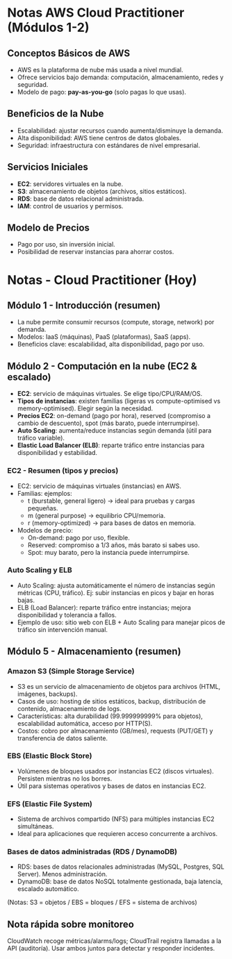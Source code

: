 # Notas AWS Cloud Practitioner (Módulos 1-2)

## Conceptos Básicos de AWS
- AWS es la plataforma de nube más usada a nivel mundial.
- Ofrece servicios bajo demanda: computación, almacenamiento, redes y seguridad.
- Modelo de pago: **pay-as-you-go** (solo pagas lo que usas).

## Beneficios de la Nube
- Escalabilidad: ajustar recursos cuando aumenta/disminuye la demanda.
- Alta disponibilidad: AWS tiene centros de datos globales.
- Seguridad: infraestructura con estándares de nivel empresarial.

## Servicios Iniciales
- **EC2**: servidores virtuales en la nube.
- **S3**: almacenamiento de objetos (archivos, sitios estáticos).
- **RDS**: base de datos relacional administrada.
- **IAM**: control de usuarios y permisos.

## Modelo de Precios
- Pago por uso, sin inversión inicial.
- Posibilidad de reservar instancias para ahorrar costos.


# Notas - Cloud Practitioner (Hoy)

## Módulo 1 - Introducción (resumen)
- La nube permite consumir recursos (compute, storage, network) por demanda.
- Modelos: IaaS (máquinas), PaaS (plataformas), SaaS (apps).
- Beneficios clave: escalabilidad, alta disponibilidad, pago por uso.

## Módulo 2 - Computación en la nube (EC2 & escalado)
- **EC2**: servicio de máquinas virtuales. Se elige tipo/CPU/RAM/OS.
- **Tipos de instancias**: existen familias (ligeras vs compute-optimised vs memory-optimised). Elegir según la necesidad.
- **Precios EC2**: on-demand (pago por hora), reserved (compromiso a cambio de descuento), spot (más barato, puede interrumpirse).
- **Auto Scaling**: aumenta/reduce instancias según demanda (útil para tráfico variable).
- **Elastic Load Balancer (ELB)**: reparte tráfico entre instancias para disponibilidad y estabilidad.

### EC2 - Resumen (tipos y precios)
- EC2: servicio de máquinas virtuales (instancias) en AWS.
- Familias: ejemplos:
  - t (burstable, general ligero) → ideal para pruebas y cargas pequeñas.
  - m (general purpose) → equilibrio CPU/memoria.
  - r (memory-optimized) → para bases de datos en memoria.
- Modelos de precio:
  - On-demand: pago por uso, flexible.
  - Reserved: compromiso a 1/3 años, más barato si sabes uso.
  - Spot: muy barato, pero la instancia puede interrumpirse.

### Auto Scaling y ELB
- Auto Scaling: ajusta automáticamente el número de instancias según métricas (CPU, tráfico). Ej: subir instancias en picos y bajar en horas bajas.
- ELB (Load Balancer): reparte tráfico entre instancias; mejora disponibilidad y tolerancia a fallos.
- Ejemplo de uso: sitio web con ELB + Auto Scaling para manejar picos de tráfico sin intervención manual.


## Módulo 5 - Almacenamiento (resumen)

### Amazon S3 (Simple Storage Service)
- S3 es un servicio de almacenamiento de objetos para archivos (HTML, imágenes, backups).
- Casos de uso: hosting de sitios estáticos, backup, distribución de contenido, almacenamiento de logs.
- Características: alta durabilidad (99.999999999% para objetos), escalabilidad automática, acceso por HTTP(S).
- Costos: cobro por almacenamiento (GB/mes), requests (PUT/GET) y transferencia de datos saliente.

### EBS (Elastic Block Store)
- Volúmenes de bloques usados por instancias EC2 (discos virtuales). Persisten mientras no los borres.
- Útil para sistemas operativos y bases de datos en instancias EC2.

### EFS (Elastic File System)
- Sistema de archivos compartido (NFS) para múltiples instancias EC2 simultáneas.
- Ideal para aplicaciones que requieren acceso concurrente a archivos.

### Bases de datos administradas (RDS / DynamoDB)
- RDS: bases de datos relacionales administradas (MySQL, Postgres, SQL Server). Menos administración.
- DynamoDB: base de datos NoSQL totalmente gestionada, baja latencia, escalado automático.

(Notas: S3 = objetos / EBS = bloques / EFS = sistema de archivos)

## Nota rápida sobre monitoreo
CloudWatch recoge métricas/alarms/logs; CloudTrail registra llamadas a la API (auditoría). Usar ambos juntos para detectar y responder incidentes.



